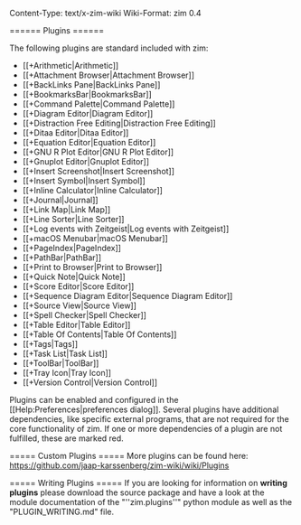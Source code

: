 Content-Type: text/x-zim-wiki
Wiki-Format: zim 0.4

====== Plugins ======

The following plugins are standard included with zim:

* [[+Arithmetic|Arithmetic]]
* [[+Attachment Browser|Attachment Browser]]
* [[+BackLinks Pane|BackLinks Pane]]
* [[+BookmarksBar|BookmarksBar]]
* [[+Command Palette|Command Palette]]
* [[+Diagram Editor|Diagram Editor]]
* [[+Distraction Free Editing|Distraction Free Editing]]
* [[+Ditaa Editor|Ditaa Editor]]
* [[+Equation Editor|Equation Editor]]
* [[+GNU R Plot Editor|GNU R Plot Editor]]
* [[+Gnuplot Editor|Gnuplot Editor]]
* [[+Insert Screenshot|Insert Screenshot]]
* [[+Insert Symbol|Insert Symbol]]
* [[+Inline Calculator|Inline Calculator]]
* [[+Journal|Journal]]
* [[+Link Map|Link Map]]
* [[+Line Sorter|Line Sorter]]
* [[+Log events with Zeitgeist|Log events with Zeitgeist]]
* [[+macOS Menubar|macOS Menubar]]
* [[+PageIndex|PageIndex]]
* [[+PathBar|PathBar]]
* [[+Print to Browser|Print to Browser]]
* [[+Quick Note|Quick Note]]
* [[+Score Editor|Score Editor]]
* [[+Sequence Diagram Editor|Sequence Diagram Editor]]
* [[+Source View|Source View]]
* [[+Spell Checker|Spell Checker]]
* [[+Table Editor|Table Editor]]
* [[+Table Of Contents|Table Of Contents]]
* [[+Tags|Tags]]
* [[+Task List|Task List]]
* [[+ToolBar|ToolBar]]
* [[+Tray Icon|Tray Icon]]
* [[+Version Control|Version Control]]

Plugins can be enabled and configured in the [[Help:Preferences|preferences dialog]]. Several plugins have additional dependencies, like specific external programs, that are not required for the core functionality of zim. If one or more dependencies of a plugin are not fulfilled, these are marked red.

===== Custom Plugins =====
More plugins can be found here: https://github.com/jaap-karssenberg/zim-wiki/wiki/Plugins

===== Writing Plugins =====
If you are looking for information on **writing plugins** please download the source package and have a look at the module documentation of the "''zim.plugins''" python module as well as the "PLUGIN_WRITING.md" file.
